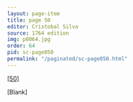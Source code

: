 ```yaml
---
layout: page-item
title: page 50
editor: Cristobal Silva
source: 1764 edition
img: p0064.jpg
order: 64
pid: sc-page050
permalink: "/paginated/sc-page050.html"
---
```



[[50]]({{site.baseurl}}/images/{{page.img}})

[Blank]

